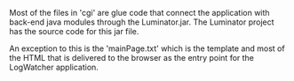Most of the files in 'cgi' are glue code that connect the application with back-end java modules through the Luminator.jar. The Luminator project has the source code for this jar file. 

An exception to this is the 'mainPage.txt' which is the template and most of the HTML that is delivered to the browser as the entry point for the LogWatcher application.
